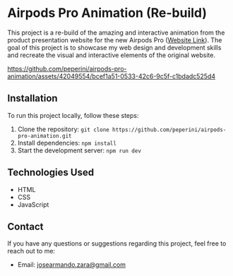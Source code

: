 # Airpods Pro Animation (Re-build)

<!-- [![Website Preview](preview.png)](https://your-website-url.com) -->

This project is a re-build of the amazing and interactive animation from the product presentation website for the new Airpods Pro ([Website Link](https://www.apple.com/mx/airpods-pro/)). The goal of this project is to showcase my web design and development skills and recreate the visual and interactive elements of the original website.

https://github.com/peperini/airpods-pro-animation/assets/42049554/bcef1a51-0533-42c6-9c5f-c1bdadc525d4

## Installation

To run this project locally, follow these steps:

1. Clone the repository: `git clone https://github.com/peperini/airpods-pro-animation.git`
2. Install dependencies: `npm install`
3. Start the development server: `npm run dev`

## Technologies Used

- HTML
- CSS
- JavaScript

## Contact

If you have any questions or suggestions regarding this project, feel free to reach out to me:

- Email: josearmando.zara@gmail.com
